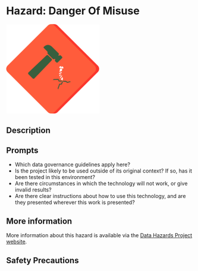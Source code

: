 # Hazard: Danger Of Misuse

<img src="/images/misuse.png" alt="A red diamond shaped outline (like a warning sign) with a hammer raised above a bent screw in the middle" width="250"/>

## Description

## Prompts

* Which data governance guidelines apply here?
* Is the project likely to be used outside of its original context? If so, has it been tested in this environment?
* Are there circumstances in which the technology will not work, or give invalid results?
* Are there clear instructions about how to use this technology, and are they presented wherever this work is presented?

## More information

More information about this hazard is available via the [Data Hazards Project website][1].

## Safety Precautions

[1]: https://datahazards.com/hazards/danger-of-misuse.html
